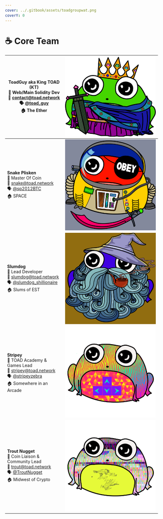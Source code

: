 ```yaml
---
cover: ../.gitbook/assets/toadgroupwat.png
coverY: 0
---
```


# ☕ Core Team

| <p><strong>ToadGuy aka King TOAD (KT)</strong><br><span data-gb-custom-inline data-tag="emoji" data-code="1f438">🐸</span> Web/Main Solidity Dev<br>💌 <a href="mailto:contact@toad.network">contact@toad.network</a><br><span data-gb-custom-inline data-tag="emoji" data-code="1f5e3">🗣</span> <a href="https://t.me/toad_guy">@toad_guy</a><br><span data-gb-custom-inline data-tag="emoji" data-code="1f3e0">🏠</span> The Ether</p>            | ![](<../.gitbook/assets/King Toad II.png>)                |
| ---------------------------------------------------------------------------------------------------------------------------------------------------------------------------------------------------------------------------------------------------------------------------------------------------------------------------------------------------------------------------------------------------------------------------------------------------- | --------------------------------------------------------- |
| <p><strong>Snake Plisken</strong><br><span data-gb-custom-inline data-tag="emoji" data-code="1f438">🐸</span> Master Of Coin<br>💌 <a href="mailto:snake@toad.network">snake@toad.network</a><br><span data-gb-custom-inline data-tag="emoji" data-code="1f5e3">🗣</span> <a href="https://t.me/sp2012BTC">@sp2012BTC</a><br><span data-gb-custom-inline data-tag="emoji" data-code="1f3e0">🏠</span> SPACE</p>                                      | ![](<../.gitbook/assets/space pirate toad-Recovered.png>) |
| <p><strong>Slumdog</strong><br><span data-gb-custom-inline data-tag="emoji" data-code="1f438">🐸</span> Lead Developer<br>💌 <a href="mailto:slumdog@toad.network">slumdog@toad.network</a><br><span data-gb-custom-inline data-tag="emoji" data-code="1f5e3">🗣</span> <a href="https://t.me/slumdog_shillionaire">@slumdog_shillionaire</a><br><span data-gb-custom-inline data-tag="emoji" data-code="1f3e0">🏠</span> Slums of EST</p>           | ![](<../.gitbook/assets/Wizard Toad on Background.png>)   |
| <p><strong>Stripey</strong><br><span data-gb-custom-inline data-tag="emoji" data-code="1f438">🐸</span> TOAD Academy &#x26; Games Lead<br>💌 <a href="mailto:stripey@toad.network">stripey@toad.network</a><br><span data-gb-custom-inline data-tag="emoji" data-code="1f5e3">🗣</span> <a href="https://t.me/stripeyzebra">@stripeyzebra</a><br><span data-gb-custom-inline data-tag="emoji" data-code="1f3e0">🏠</span> Somewhere in an Arcade</p> | ![](<../.gitbook/assets/Stripey Toad.png>)                |
| <p><strong>Trout Nugget</strong><br><span data-gb-custom-inline data-tag="emoji" data-code="1f438">🐸</span> Coin Liaison &#x26; Community Lead<br>💌 <a href="mailto:trout@toad.network">trout@toad.network</a><br><span data-gb-custom-inline data-tag="emoji" data-code="1f5e3">🗣</span> <a href="https://t.me/TroutNugget">@TroutNugget</a><br><span data-gb-custom-inline data-tag="emoji" data-code="1f3e0">🏠</span> Midwest of Crypto</p>   | ![](<../.gitbook/assets/Trout Toad (1).png>)              |

